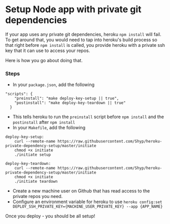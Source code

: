 # Setup Node app with private git dependencies

If your app uses any private git dependencies, heroku `npm install` will fail. To get around that, you would need to tap into heroku's build process so that right before `npm install` is called, you provide heroku with a private ssh key that it can use to access your repos.

Here is how you go about doing that.

### Steps
- In your `package.json`, add the following
```
"scripts": {
    "preinstall": "make deploy-key-setup || true",
    "postinstall": "make deploy-key-teardown || true"
  }
```
  - This tells heroku to run the `preinstall` script before `npm install` and the `postinstall` after `npm install`
- In your `Makefile`, add the following
```
deploy-key-setup:
	curl --remote-name https://raw.githubusercontent.com/Shyp/heroku-private-dependency-setup/master/initiate
	chmod +x initiate
	./initiate setup

deploy-key-teardown:
	curl --remote-name https://raw.githubusercontent.com/Shyp/heroku-private-dependency-setup/master/initiate
	chmod +x initiate
	./initiate teardown
```
- Create a new machine user on Github that has read access to the private repos you need.
- Configure an environment variable for heroku to use
`heroku config:set DEPLOY_SSH_PRIVATE_KEY={MACHINE_USER_PRIVATE_KEY} --app {APP_NAME}`

Once you deploy - you should be all setup!
